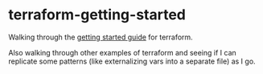 # terraform-getting-started

Walking through the [getting started guide](https://www.terraform.io/intro/getting-started/install.html) for terraform.

Also walking through other examples of terraform and seeing if I can replicate some patterns (like externalizing vars into a separate file) as I go.
